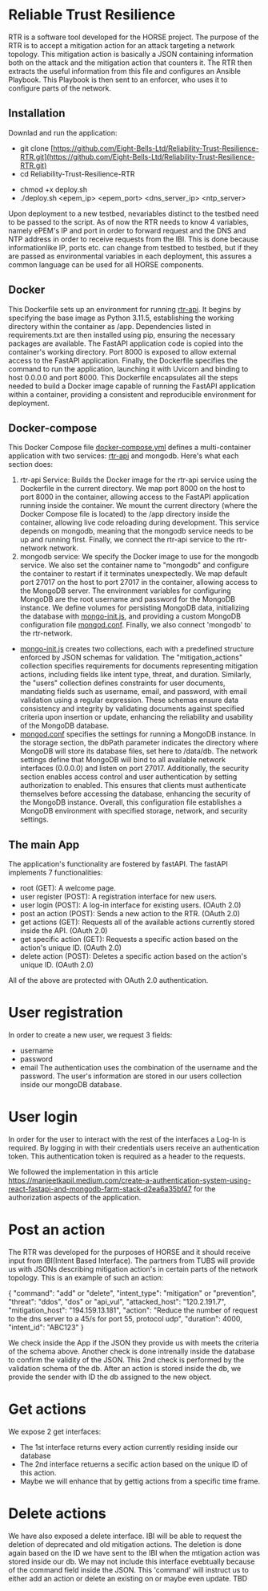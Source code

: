 # Reliable Trust Resilience

RTR is a software tool developed for the HORSE project. The purpose of the RTR is to accept a mitigation action for an attack targeting a network topology. This mitigation action is basically a JSON containing information both on the attack and the mitigation action that counters it. The RTR then extracts the useful information from this file and configures an Ansible Playbook. This Playbook is then sent to an enforcer, who uses it to configure parts of the network.

## Installation

Downlad and run the application:
- git clone [https://github.com/Eight-Bells-Ltd/Reliability-Trust-Resilience-RTR.git](https://github.com/Eight-Bells-Ltd/Reliability-Trust-Resilience-RTR.git)
- cd Reliability-Trust-Resilience-RTR
<!-- - git pull origin master -->
- chmod +x deploy.sh
- ./deploy.sh <epem_ip> <epem_port> <dns_server_ip> <ntp_server>
<!-- - docker compose build -->
<!-- - docker compose up -d (-d: runs the application in the background)-->

Upon deployment to a new testbed, nevariables distinct to the testbed need to be passed to the script. As of now the RTR needs to know 4 variables, namely ePEM's IP and port in order to forward request and the DNS and NTP address in order to receive requests from the IBI. This is done because informationlike IP, ports etc. can change from testbed to testbed, but if they are passed as environmental variables in each deployment, this assures a common language can be used for all HORSE components.
## Docker
This Dockerfile sets up an environment for running [rtr-api](https://github.com/Eight-Bells-Ltd/Reliability-Trust-Resilience-RTR/blob/main/IBI-RTR_api.py). It begins by specifying the base image as Python 3.11.5, establishing the working directory within the container as /app. Dependencies listed in requirements.txt are then installed using pip, ensuring the necessary packages are available. The FastAPI application code is copied into the container's working directory. Port 8000 is exposed to allow external access to the FastAPI application. Finally, the Dockerfile specifies the command to run the application, launching it with Uvicorn and binding to host 0.0.0.0 and port 8000. This Dockerfile encapsulates all the steps needed to build a Docker image capable of running the FastAPI application within a container, providing a consistent and reproducible environment for deployment.

## Docker-compose
This Docker Compose file [docker-compose.yml](https://github.com/Eight-Bells-Ltd/Reliability-Trust-Resilience-RTR/blob/main/docker-compose.yml) defines a multi-container application with two services: [rtr-api](https://github.com/Eight-Bells-Ltd/Reliability-Trust-Resilience-RTR/blob/main/IBI-RTR_api.py) and mongodb. Here's what each section does:
1. rtr-api Service:
Builds the Docker image for the rtr-api service using the Dockerfile in the current directory. We map port 8000 on the host to port 8000 in the container, allowing access to the FastAPI application running inside the container. We mount the current directory (where the Docker Compose file is located) to the /app directory inside the container, allowing live code reloading during development. This service depends on mongodb, meaning that the mongodb service needs to be up and running first. Finally, we connect the rtr-api service to the rtr-network network.
2. mongodb service:
We specify the Docker image to use for the mongodb service. We also set the container name to "mongodb" and configure the container to restart if it terminates unexpectedly. We  map default port 27017 on the host to port 27017 in the container, allowing access to the MongoDB server. The environment variables for configuring MongoDB are the root username and password for the MongoDB instance. We define volumes for persisting MongoDB data, initializing the database with [mongo-init.js](https://github.com/Eight-Bells-Ltd/Reliability-Trust-Resilience-RTR/blob/main/mongo-init.js), and providing a custom MongoDB configuration file [mongod.conf](https://github.com/Eight-Bells-Ltd/Reliability-Trust-Resilience-RTR/blob/main/mongod.conf). Finally, we also connect 'mongodb' to the rtr-network.
 - [mongo-init.js](https://github.com/Eight-Bells-Ltd/Reliability-Trust-Resilience-RTR/blob/main/mongo-init.js) creates two collections, each with a predefined structure enforced by JSON schemas for validation. The "mitigation_actions" collection specifies requirements for documents representing mitigation actions, including fields like intent type, threat, and duration. Similarly, the "users" collection defines constraints for user documents, mandating fields such as username, email, and password, with email validation using a regular expression. These schemas ensure data consistency and integrity by validating documents against specified criteria upon insertion or update, enhancing the reliability and usability of the MongoDB database.
 - [mongod.conf](https://github.com/Eight-Bells-Ltd/Reliability-Trust-Resilience-RTR/blob/main/mongod.conf) specifies the settings for running a MongoDB instance. In the storage section, the dbPath parameter indicates the directory where MongoDB will store its database files, set here to /data/db. The network settings define that MongoDB will bind to all available network interfaces (0.0.0.0) and listen on port 27017. Additionally, the security section enables access control and user authentication by setting authorization to enabled. This ensures that clients must authenticate themselves before accessing the database, enhancing the security of the MongoDB instance. Overall, this configuration file establishes a MongoDB environment with specified storage, network, and security settings.
  


## The main App

The application's functionality are fostered by fastAPI. The fastAPI implements 7 functionalities:
- root (GET): A welcome page.
- user register (POST): A registration interface for new users.
- user login (POST): A log-in interface for existing users. (OAuth 2.0)
- post an action (POST): Sends a new action to the RTR. (OAuth 2.0)
- get actions (GET): Requests all of the available actions currently stored inside the API. (OAuth 2.0)
- get specific action (GET): Requests a specific action based on the action's unique ID. (OAuth 2.0)
- delete action (POST): Deletes a specific action based on the action's unique ID. (OAuth 2.0)

All of the above are protected with OAuth 2.0 authentication.


# User registration
In order to create a new user, we request 3 fields:
- username
- password
- email
The authentication uses the combination of the username and the password. The user's information are stored in our users collection inside our mongoDB database.

# User login
In order for the user to interact with the rest of the interfaces a Log-In is required. By logging in with their credentials users receive an authentication token. This authentication token is required as a header to the requests.

We followed the implementation in this article https://manjeetkapil.medium.com/create-a-authentication-system-using-react-fastapi-and-mongodb-farm-stack-d2ea6a35bf47 for the authorization aspects of the application.

# Post an action
The RTR was developed for the purposes of HORSE and it should receive input from IBI(Intent Based Interface). The partners from TUBS will provide us with JSONs describing mitigation action's in certain parts of the network topology. This is an example of such an action:

{
    "command": "add" or "delete", 
    "intent_type": "mitigation" or "prevention",
    "threat": "ddos", "dos" or "api_vul",
    "attacked_host": "120.2.191.7",
    "mitigation_host": "194.159.13.181",
    "action": "Reduce the number of request to the dns server to a 45/s for port 55, protocol udp",
    "duration": 4000,
    "intent_id": "ABC123"
}

We check inside the App if the JSON they provide us with meets the criteria of the schema above. Another check is done intrenally inside the database to confirm the validity of the JSON. This 2nd check is performed by the validation schema of the db.
After an action is stored inside the db, we provide the sender with ID the db assigned to the new object.

# Get actions
We expose 2 get interfaces:
- The 1st interface returns every action currently residing inside our database
- The 2nd interface retuerns a secific action based on the unique ID of this action.
- Maybe we will enhance that by gettig actions from a specific time frame.

# Delete actions
We have also exposed a delete interface. IBI will be able to request the deletion of deprecated and old mitigation actions. The deletion is done again based on the ID we have sent to the IBI when the mtigation action was stored inside our db. We may not include this interface evebtually because of the command field inside the JSON. This 'command' will instruct us to either add an action or delete an existing on or maybe even update. TBD